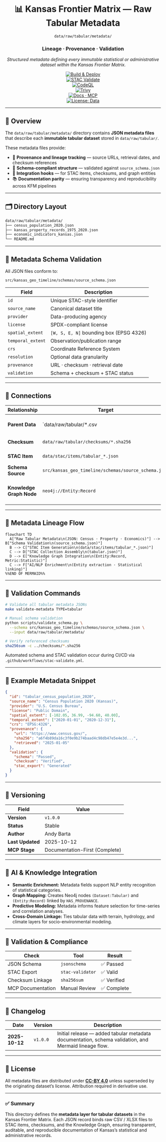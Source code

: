 <div align="center">

# 📊 Kansas Frontier Matrix — Raw Tabular Metadata  
`data/raw/tabular/metadata/`

### **Lineage · Provenance · Validation**  
*Structured metadata defining every immutable statistical or administrative dataset within the Kansas Frontier Matrix.*

[![Build & Deploy](https://github.com/bartytime4life/Kansas-Frontier-Matrix/actions/workflows/site.yml/badge.svg)](../../../../.github/workflows/site.yml)  
[![STAC Validate](https://img.shields.io/badge/STAC-validate-teal)](../../../../.github/workflows/stac-validate.yml)  
[![CodeQL](https://github.com/bartytime4life/Kansas-Frontier-Matrix/actions/workflows/codeql.yml/badge.svg)](../../../../.github/workflows/codeql.yml)  
[![Trivy](https://github.com/bartytime4life/Kansas-Frontier-Matrix/actions/workflows/trivy.yml/badge.svg)](../../../../.github/workflows/trivy.yml)  
[![Docs · MCP](https://img.shields.io/badge/Docs-MCP-blueviolet)](../../../../docs/)  
[![License: Data](https://img.shields.io/badge/License-CC--BY%204.0-green)](../../../../LICENSE)

</div>

---

## 📘 Overview

The `data/raw/tabular/metadata/` directory contains **JSON metadata files**  
that describe each **immutable tabular dataset** stored in `data/raw/tabular/`.  

These metadata files provide:
- 🔗 **Provenance and lineage tracking** — source URLs, retrieval dates, and checksum references  
- 🧾 **Schema-compliant structure** — validated against `source_schema.json`  
- 🧮 **Integration hooks** — for STAC items, checksums, and graph entities  
- 📚 **Documentation parity** — ensuring transparency and reproducibility across KFM pipelines  

---

## 🗂️ Directory Layout

```bash
data/raw/tabular/metadata/
├── census_population_2020.json
├── kansas_property_records_1975_2020.json
├── economic_indicators_kansas.json
└── README.md
````

---

## 🧩 Metadata Schema Validation

All JSON files conform to:

```text
src/kansas_geo_timeline/schemas/source_schema.json
```

| Field             | Description                             |
| ----------------- | --------------------------------------- |
| `id`              | Unique STAC-style identifier            |
| `source_name`     | Canonical dataset title                 |
| `provider`        | Data-producing agency                   |
| `license`         | SPDX-compliant license                  |
| `spatial_extent`  | `[W, S, E, N]` bounding box (EPSG 4326) |
| `temporal_extent` | Observation/publication range           |
| `crs`             | Coordinate Reference System             |
| `resolution`      | Optional data granularity               |
| `provenance`      | URL · checksum · retrieval date         |
| `validation`      | Schema + checksum + STAC status         |

---

## 🔗 Connections

| Relationship             | Target                                               | Description                              |                     |
| ------------------------ | ---------------------------------------------------- | ---------------------------------------- | ------------------- |
| **Parent Data**          | `data/raw/tabular/*.csv                              | *.xlsx`                                  | Raw tabular dataset |
| **Checksum**             | `data/raw/tabular/checksums/*.sha256`                | Integrity file reference                 |                     |
| **STAC Item**            | `data/stac/items/tabular_*.json`                     | Metadata export                          |                     |
| **Schema Source**        | `src/kansas_geo_timeline/schemas/source_schema.json` | Validation blueprint                     |                     |
| **Knowledge Graph Node** | `neo4j://Entity:Record`                              | Graph representation of tabular entities |                     |

---

## 🧭 Metadata Lineage Flow

```mermaid
flowchart TD
  A["Raw Tabular Metadata\n(JSON: Census · Property · Economics)"] --> B["Schema Validation\n(source_schema.json)"]
  B --> C["STAC Item Generation\n(data/stac/items/tabular_*.json)"]
  C --> D["STAC Collection Assembly\n(tabular.json)"]
  D --> E["Knowledge Graph Integration\n(Entity:Record, Metric:Statistic)"]
  C --> F["AI/NLP Enrichment\n(Entity extraction · Statistical linking)"]
%%END OF MERMAID%%
```

---

## 🧪 Validation Commands

```bash
# Validate all tabular metadata JSONs
make validate-metadata TYPE=tabular

# Manual schema validation
python scripts/validate_schema.py \
  --schema src/kansas_geo_timeline/schemas/source_schema.json \
  --input data/raw/tabular/metadata/

# Verify referenced checksums
sha256sum -c ../checksums/*.sha256
```

Automated schema and STAC validation occur during CI/CD
via `.github/workflows/stac-validate.yml`.

---

## 🧾 Example Metadata Snippet

```json
{
  "id": "tabular_census_population_2020",
  "source_name": "Census Population 2020 (Kansas)",
  "provider": "U.S. Census Bureau",
  "license": "Public Domain",
  "spatial_extent": [-102.05, 36.99, -94.60, 40.00],
  "temporal_extent": ["2020-01-01", "2020-12-31"],
  "crs": "EPSG:4326",
  "provenance": {
    "url": "https://www.census.gov/",
    "sha256": "a6f4b89da16c3f0e9b274baad4c98db47e5e4e3d...",
    "retrieved": "2025-01-05"
  },
  "validation": {
    "schema": "Passed",
    "checksum": "Verified",
    "stac_export": "Generated"
  }
}
```

---

## 🧱 Versioning

| Field            | Value                          |
| ---------------- | ------------------------------ |
| **Version**      | `v1.0.0`                       |
| **Status**       | Stable                         |
| **Author**       | Andy Barta                     |
| **Last Updated** | 2025-10-12                     |
| **MCP Stage**    | Documentation-First (Complete) |

---

## 🧠 AI & Knowledge Integration

* **Semantic Enrichment:** Metadata fields support NLP entity recognition of statistical categories.
* **Graph Mapping:** Creates Neo4j nodes `(Dataset:Tabular)` and `(Entity:Record)` linked by `HAS_PROVENANCE`.
* **Predictive Modeling:** Metadata informs feature selection for time-series and correlation analyses.
* **Cross-Domain Linkage:** Ties tabular data with terrain, hydrology, and climate layers for socio-environmental modeling.

---

## 🧩 Validation & Compliance

| Check             | Tool             | Result     |
| ----------------- | ---------------- | ---------- |
| JSON Schema       | `jsonschema`     | ✅ Passed   |
| STAC Export       | `stac-validator` | ✅ Valid    |
| Checksum Linkage  | `sha256sum`      | ✅ Verified |
| MCP Documentation | Manual Review    | ✅ Complete |

---

## 🧩 Changelog

| Date           | Version  | Description                                                                                          |
| -------------- | -------- | ---------------------------------------------------------------------------------------------------- |
| **2025-10-12** | `v1.0.0` | Initial release — added tabular metadata documentation, schema validation, and Mermaid lineage flow. |

---

## 🪪 License

All metadata files are distributed under **[CC-BY 4.0](https://creativecommons.org/licenses/by/4.0/)**
unless superseded by the originating dataset’s license. Attribution required in derivative use.

---

### ✅ Summary

This directory defines the **metadata layer for tabular datasets** in the Kansas Frontier Matrix.
Each JSON record binds raw CSV / XLSX files to STAC items, checksums, and the Knowledge Graph,
ensuring transparent, auditable, and reproducible documentation of Kansas’s statistical and administrative records.

```
